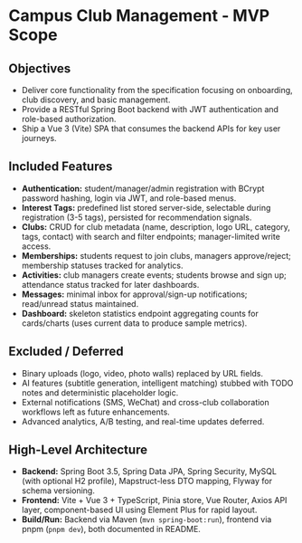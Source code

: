 # Campus Club Management - MVP Scope

## Objectives
- Deliver core functionality from the specification focusing on onboarding, club discovery, and basic management.
- Provide a RESTful Spring Boot backend with JWT authentication and role-based authorization.
- Ship a Vue 3 (Vite) SPA that consumes the backend APIs for key user journeys.

## Included Features
- **Authentication:** student/manager/admin registration with BCrypt password hashing, login via JWT, and role-based menus.
- **Interest Tags:** predefined list stored server-side, selectable during registration (3-5 tags), persisted for recommendation signals.
- **Clubs:** CRUD for club metadata (name, description, logo URL, category, tags, contact) with search and filter endpoints; manager-limited write access.
- **Memberships:** students request to join clubs, managers approve/reject; membership statuses tracked for analytics.
- **Activities:** club managers create events; students browse and sign up; attendance status tracked for later dashboards.
- **Messages:** minimal inbox for approval/sign-up notifications; read/unread status maintained.
- **Dashboard:** skeleton statistics endpoint aggregating counts for cards/charts (uses current data to produce sample metrics).

## Excluded / Deferred
- Binary uploads (logo, video, photo walls) replaced by URL fields.
- AI features (subtitle generation, intelligent matching) stubbed with TODO notes and deterministic placeholder logic.
- External notifications (SMS, WeChat) and cross-club collaboration workflows left as future enhancements.
- Advanced analytics, A/B testing, and real-time updates deferred.

## High-Level Architecture
- **Backend:** Spring Boot 3.5, Spring Data JPA, Spring Security, MySQL (with optional H2 profile), Mapstruct-less DTO mapping, Flyway for schema versioning.
- **Frontend:** Vite + Vue 3 + TypeScript, Pinia store, Vue Router, Axios API layer, component-based UI using Element Plus for rapid layout.
- **Build/Run:** Backend via Maven (`mvn spring-boot:run`), frontend via pnpm (`pnpm dev`), both documented in README.

